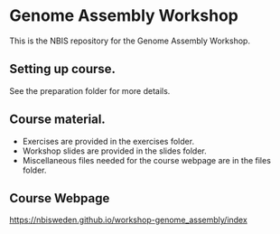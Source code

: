 # Genome Assembly Workshop

This is the NBIS repository for the Genome Assembly Workshop.

## Setting up course.

See the preparation folder for more details.

## Course material.

* Exercises are provided in the exercises folder.
* Workshop slides are provided in the slides folder.
* Miscellaneous files needed for the course webpage are in the files folder.
 
## Course Webpage

https://nbisweden.github.io/workshop-genome_assembly/index
